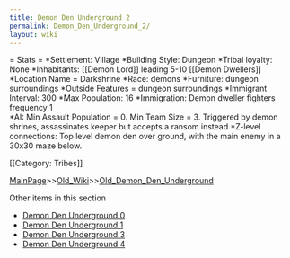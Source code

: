 ```yaml
---
title: Demon Den Underground 2
permalink: Demon_Den_Underground_2/
layout: wiki
---
```

= Stats =
*Settlement: Village
*Building Style: Dungeon
*Tribal loyalty: None
*Inhabitants: [[Demon Lord]] leading 5-10 [[Demon Dwellers]]
*Location Name = Darkshrine
*Race: demons
*Furniture:  dungeon surroundings
*Outside Features = dungeon surroundings 
*Immigrant Interval: 300
*Max Population: 16 
*Immigration: Demon dweller fighters frequency 1  
*AI: Min Assault Population = 0. Min Team Size = 3. Triggered by demon shrines, assassinates keeper but accepts a ransom instead 
*Z-level connections: Top level demon den over ground, with the main enemy in a 30x30 maze below.   

[[Category: Tribes]]

[MainPage](/keeperrl_wiki/ "wikilink")>>[Old_Wiki](/keeperrl_wiki/Old_Wiki "wikilink")>>[Old_Demon_Den_Underground](/keeperrl_wiki/Old_Demon_Den_Underground "wikilink")

Other items in this section
-    [Demon Den Underground 0](/keeperrl_wiki/Demon_Den_Underground_0 "wikilink")
-    [Demon Den Underground 1](/keeperrl_wiki/Demon_Den_Underground_1 "wikilink")
-    [Demon Den Underground 3](/keeperrl_wiki/Demon_Den_Underground_3 "wikilink")
-    [Demon Den Underground 4](/keeperrl_wiki/Demon_Den_Underground_4 "wikilink")
